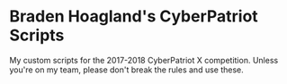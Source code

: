 # Braden Hoagland's CyberPatriot Scripts

My custom scripts for the 2017-2018 CyberPatriot X competition. Unless you're on my team, please don't break the rules and use these.
